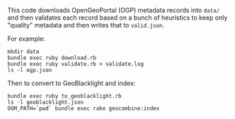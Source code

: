 This code downloads OpenGeoPortal (OGP) metadata records into `data/` and
then validates each record based on a bunch of heuristics to keep only
"quality" metadata and then writes that to `valid.json`.

For example:

```
mkdir data
bundle exec ruby download.rb
bundle exec ruby validate.rb > validate.log
ls -l ogp.json
```

Then to convert to GeoBlacklight and index:

```
bundle exec ruby to_geoblacklight.rb
ls -l geoblacklight.json
OGM_PATH=`pwd` bundle exec rake geocombine:index
```
